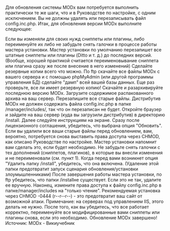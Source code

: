 Для обновления системы MODx вам потребуется выполнить практически те же шаги, что и в Руководстве по настройке, с одним исключением. Вы не должны удалять или перезаписывать файл config.inc.php. Итак, для обновления версии MODx выполните следующее:

Если вы изменяли для своих нужд сниппеты или плагины, либо переименуйте их либо не забудьте снять галочки в процессе работы мастера установки. Мастер установки по умолчанию перезапишет все штатные сниппеты или плагины (Ditto и т. д.) до последних версий. (Вообще, хорошей практикой считается переименовывание сниппета или плагина сразу же после внесение в него изменений)
Сделайте резервные копии всего что можно. По ftp скачайте все файлы MODx с вашего сервера и с помощью phpMyAdmin (или другой программы управления БД) сделайте "дамп" всей вашей базы данных.
Еще раз проверьте, все ли имеет резервную копию!
Скачайте и разархивируйте последнюю версию MODx.
Загрузите содержимое распакованного архива на ваш сервер. Перезапишите все старые файлы. Дистрибутив MODx не должен содержать файла config.inc.php в папке /manager/includes/, так что он перезаписан не будет.
Откройте браузер и зайдите на ваш сервер (куда вы загрузили дистрибутив) в директорию /install.
Далее следуйте инструкциям на экране. Сразу после лицензионного соглашения, убедитесь, что выбрана опция "Обновить".
Если вы удалили все ваши старые файлы перед обновлением, вам, вероятно, потребуется снова выставить права доступа через CHMOD, как описано Руководстве по настройке. Мастер установки напомнит вам сделать это, если будет необходимо.
Не забудьте снять галочки с тех дополнений (сниппетов, плагинов), в которые вы внесли изменения и не переименовали (см. пункт 1).
Когда перед вами возникнет опция "Удалить папку /install", убедитесь, что она включена. (Удаление этой папки предотвратит запуск сценария обновления/установки злоумышленниками)
После завершения работы мастера установки, по ftp убедитесь, что папки /installне существует. Если это не так, удалите ее вручную.
Наконец, измените права доступа к файлу config.inc.php в папке/manager/includes на "только чтение". Рекомендуемая установка через CHMOD -0444 (r--r--r--) - это предотвратит ваш сайт от возможной атаки. Примечание: на серверах под управлением IIS, этого делать не нужно.
После того, как вы убедитесь, что все работает корректно, переименуйте все модифицированные вами сниппеты или плагины снова, если это необходимо.
Обновление MODx завершено!
Источник: MODx - Викиучебник
